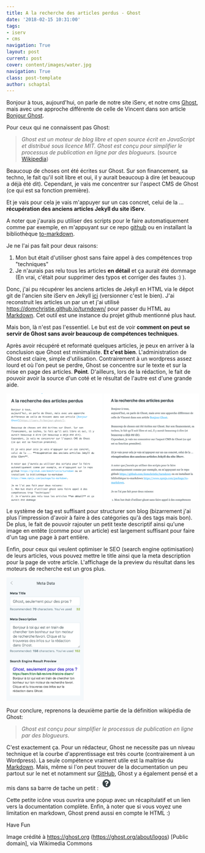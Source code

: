 ```yaml
---
title: A la recherche des articles perdus - Ghost
date: '2018-02-15 10:31:00'
tags:
- iserv
- cms
navigation: True
layout: post
current: post
cover: content/images/water.jpg
navigation: True
class: post-template
author: schaptal
---
```


Bonjour à tous, 
aujourd'hui, on parle de notre site iServ, et notre cms [Ghost](https://ghost.org/fr/), mais avec une approche différente de celle de Vincent dans son article [Bonjour Ghost](https://iserv.fr/bonjour-ghost/).

Pour ceux qui ne connaissent pas Ghost:
> *Ghost est un moteur de blog libre et open source écrit en JavaScript et distribué sous licence MIT. Ghost est conçu pour simplifier le processus de publication en ligne par des blogueurs.* (source [Wikipedia](https://fr.wikipedia.org/wiki/Ghost_(moteur_de_blog)))

Beaucoup de choses ont été écrites sur Ghost. Sur son financement, sa techno, le fait qu'il soit libre et oui, il y aurait beaucoup à dire (et beaucoup a déjà été dit).
Cependant, je vais me concentrer sur l'aspect CMS de Ghost (ce qui est sa fonction première).

Et je vais pour cela je vais m'appuyer sur un cas concret, celui de la ... **récupération des anciens articles Jekyll du site iServ**.

A noter que j'aurais pu utiliser des scripts pour le faire automatiquement comme par exemple, en m'appuyant sur ce repo [github](https://github.com/domchristie/turndown) ou en installant la bibliothèque [to-markdown](https://www.npmjs.com/package/to-markdown).

Je ne l'ai pas fait pour deux raisons:
1. Mon but était d'utiliser ghost sans faire appel à des compétences trop "techniques"
2. Je n'aurais pas relu tous les articles **en détail** et ça aurait été dommage
(En vrai, c'était pour supprimer des typos et corriger des fautes :) ).

Donc, j'ai pu récupérer les anciens articles de Jekyll en HTML via le dépot git de l'ancien site iServ en Jekyll [ici](https://github.com/vincfleurette/iServ) (versionner c'est le bien).
J'ai reconstruit les articles un par un et j'ai utilisé https://domchristie.github.io/turndown/ pour passer du HTML au [Markdown](https://fr.wikipedia.org/wiki/Markdown). Cet outil est une instance du projet github mentionné plus haut.

Mais bon, là n'est pas l'essentiel. Le but est de voir **comment on peut se servir de Ghost sans avoir beaucoup de compétences techniques**.

Après avoir récupéré et reformaté quelques articles, je peux en arriver à la conclusion que Ghost est minimaliste.
**Et c'est bien**. 
L'administration de Ghost est claire, simple d'utilisation.
Contrairement à un wordpress assez lourd et où l'on peut se perdre, Ghost se concentre sur le texte et sur la mise en page des articles. **Point**.
D'ailleurs, lors de la rédaction, le fait de pouvoir avoir la source d'un coté et le résultat de l'autre est d'une grande aide.

![Screen and split](/content/images/2018/02/VueDivise.png)

Le système de tag est suffisant pour structurer son blog (bizarrement j'ai plus l'impression d'avoir à faire à des catégories qu'à des tags mais bon).
De plus, le fait de pouvoir rajouter un petit texte descriptif ainsi qu'une image en entête (comme pour un article) est largement suffisant pour faire d'un tag une page à part entière.

Enfin, pour ceux qui veulent optimiser le SEO (search engine optimisation) de leurs articles, vous pouvez mettre le title ainsi que la meta description pour la page de votre article. L'affichage de la preview du résultat dans les moteurs de recherche est un gros plus.

<img alt="descriptiondifferente" src="/content/images/2018/02/descriptMoteurRecherche-1.png" style="max-width: 40% !important; height: auto;margin-top:0;"/>

Pour conclure, reprenons la deuxième partie de la définition wikipédia de Ghost:
> *Ghost est conçu pour simplifier le processus de publication en ligne par des blogueurs.*

C'est exactement ça.
Pour un rédacteur, Ghost ne necessite pas un niveau technique et la courbe d'apprentissage est très courte (contrairement à un Wordpress).
La seule compétence vraiment utile est la maitrise du [Markdown](https://fr.wikipedia.org/wiki/Markdown). Mais, même si l'on peut trouver de la documentation un peu partout sur le net et notamment sur [GitHub](https://help.github.com/articles/basic-writing-and-formatting-syntax/), Ghost y a également pensé et a mis dans sa barre de tache un petit :<img alt="petiteaide" src="/content/images/2018/02/Capture-d-e-cran-2018-02-15-a--10.21.38.png" style="width: 40px !important; height: auto;margin:0;display:inline;"/>

Cette petite icône vous ouvrira une popup avec un récapitulatif et un lien vers la documentation complète.
Enfin, à noter que si vous voyez une limitation en markdown, Ghost prend aussi en compte le HTML :)

Have Fun 



Image crédité à https://ghost.org (https://ghost.org/about/logos) [Public domain], via Wikimedia Commons